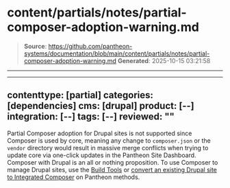 # content/partials/notes/partial-composer-adoption-warning.md

> **Source**: https://github.com/pantheon-systems/documentation/blob/main/content/partials/notes/partial-composer-adoption-warning.md
> **Generated**: 2025-10-15 03:21:58

---

---
contenttype: [partial]
categories: [dependencies]
cms: [drupal]
product: [--]
integration: [--]
tags: [--]
reviewed: ""
---

<alert type="danger" title="Warning">

Partial Composer adoption for Drupal sites is not supported since Composer is used by core, meaning any change to `composer.json` or the `vendor` directory would result in massive merge conflicts when trying to update core via one-click updates in the Pantheon Site Dashboard. Composer with Drupal is an all or nothing proposition. To use Composer to manage Drupal sites, use the [Build Tools](/guides/build-tools) or [convert an existing Drupal site to Integrated Composer](/guides/composer-convert) on Pantheon methods.

</alert>
